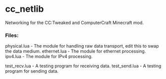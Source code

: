 # cc_netlib
Networking for the CC:Tweaked and ComputerCraft Minecraft mod.

### Files:
physical.lua - The module for handling raw data transport, edit this to swap the data medium.
ethernet.lua - The module for ethernet processing.
ipv4.lua - The module for IPv4 processing.

test_recv.lua - A testing program for receiving data.
test_send.lua - A testing program for sending data.